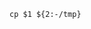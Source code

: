 <!-- usedin: [ _includes/_inlines/AddIns/common/add-ins-jobs/add-ins-jobs_default-values-v1.md] -->

```
cp $1 ${2:-/tmp}
```
